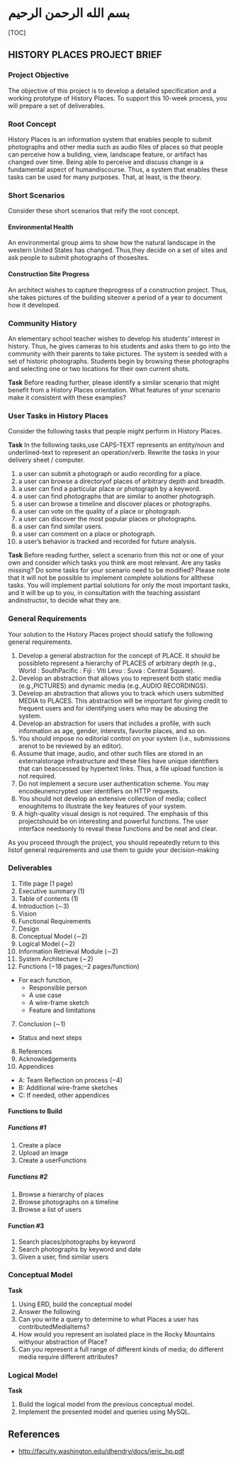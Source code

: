 # بسم الله الرحمن الرحيم

[TOC]

## HISTORY PLACES PROJECT BRIEF

### Project Objective

The objective of this project is to develop a detailed specification and a working prototype of History Places. To support this 10-week process, you will prepare a set of deliverables.

### Root Concept

History Places is an information system that enables people to submit photographs and other media such as audio files of places so that people can perceive how a building, view, landscape feature, or artifact has changed over time. Being able to perceive and discuss change is a fundamental aspect of humandiscourse. Thus, a system that enables these tasks can be used for many purposes. That, at least, is the theory.

### Short Scenarios

Consider these short scenarios that reify the root concept.

#### Environmental Health

An environmental group aims to show how the  natural  landscape  in  the  western  United  States  has  changed. Thus,they decide on a set of sites and ask people to submit photographs of thosesites.

#### Construction  Site  Progress

An  architect  wishes  to  capture  theprogress of a construction project. Thus, she takes pictures of the building siteover a period of a year to document how it developed.

### Community History

An elementary school teacher wishes to develop his students’ interest in history. Thus, he gives cameras to his students and asks them to go into the community with their parents to take pictures. The system is seeded with a set of historic photographs. Students begin by browsing these photographs and selecting one or two locations for their own current shots.

**Task** Before reading further, please identify a similar scenario that might benefit from a History Places orientation. What features of your scenario make it consistent with these examples?

### User Tasks in History Places

Consider the following tasks that people might perform in History Places.

**Task** In the following tasks,use CAPS-TEXT represents an entity/noun and underlined-text to represent an operation/verb. Rewrite the tasks in your delivery sheet / computer.

1. a user can submit a photograph or audio recording for a place.
2. a user can browse a directoryof places of arbitrary depth and breadth.
3. a user can find a particular place or photograph by a keyword.
4. a user can find photographs that are similar to another photograph.
5. a user can browse a timeline and discover places or photographs.
6. a user can vote on the quality of a place or photograph.
7. a user can discover the most popular places or photographs.
8. a user can find similar users.
9. a user can comment on a place or photograph.
10. a user’s behavior is tracked and recorded for future analysis.


**Task** Before reading further, select a scenario from this not or one of your own and consider which tasks you think are most relevant. Are any tasks missing? Do some tasks for your scenario need to be modified? Please note that it will not be possible to implement complete solutions for allthese tasks. You will implement partial solutions for only the most important tasks, and it will be up to you, in consultation with the teaching assistant andinstructor, to decide what they are.

### General Requirements

Your solution to the History Places project should satisfy the following general requirements.

1. Develop a general abstraction for the concept of PLACE. It should be possibleto represent a hierarchy of PLACES of arbitrary depth (e.g., World : SouthPacific : Fiji : Viti Levu : Suva : Central Square).
2. Develop an abstraction that allows you to represent both static media (e.g.,PICTURES) and dynamic media (e.g.,AUDIO RECORDINGS).
3. Develop an abstraction that allows you to track which users submitted MEDIA to PLACES. This abstraction will be important for giving credit to frequent users and for identifying users who may be abusing the system.
4. Develop an abstraction for users that includes a profile, with such information as age, gender, interests, favorite places, and so on.
5. You should impose no editorial control on your system (i.e., submissions arenot to be reviewed by an editor).
6. Assume that image, audio, and other such files are stored in an externalstorage infrastructure and these files have unique identifiers that can beaccessed by hypertext links. Thus, a file upload function is not required.
7. Do not implement a secure user authentication scheme. You may encodeunencrypted user identifiers on HTTP requests.
8. You  should  not  develop  an  extensive  collection  of  media;  collect  enoughitems to illustrate the key features of your system.
9. A high-quality visual design is not required. The emphasis of this projectshould be on interesting and powerful functions. The user interface needsonly to reveal these functions and be neat and clear.

As you proceed through the project, you should repeatedly return to this listof general requirements and use them to guide your decision-making

### Deliverables

1. Title page (1 page)
2. Executive summary (1)
3. Table of contents (1)
4. Introduction (∼3)
  1. Vision
  2. Functional Requirements
5. Design
  1. Conceptual Model (∼2)
  2. Logical Model (∼2)
  3. Information Retrieval Module (∼2)
  4. System Architecture (∼2)
6. Functions (−18 pages;−2 pages/function) 
  - For each function,
    - Responsible person
    - A use case
    - A wire-frame sketch
    - Feature and limitations
7. Conclusion (∼1)
  - Status and next steps
8. References
9. Acknowledgements
10. Appendices
  - A: Team Reflection on process (−4)
  - B: Additional wire-frame sketches
  - C: If needed, other appendices

#### Functions to Build

##### Functions #1

1. Create a place
2. Upload an image
3. Create a userFunctions

##### Functions #2

1. Browse a hierarchy of places
2. Browse photographs on a timeline
3. Browse a list of users

#### Function #3

1. Search places/photographs by keyword
2. Search photographs by keyword and date
3. Given a user, find similar users

### Conceptual Model

**Task**

1. Using ERD, build the conceptual model
2. Answer the following
  1. Can you write a query to determine to what Places a user has contributedMediaItems?
  2. How would you represent an isolated place in the Rocky Mountains withyour abstraction of Place?
  3. Can  you  represent a full range of different kinds of media; do different media require different attributes?

### Logical Model

**Task**

1. Build the logical model from the previous conceptual model.
2. Implement the presented model and queries using MySQL.

## References

- <http://faculty.washington.edu/dhendry/docs/jeric_hp.pdf>
